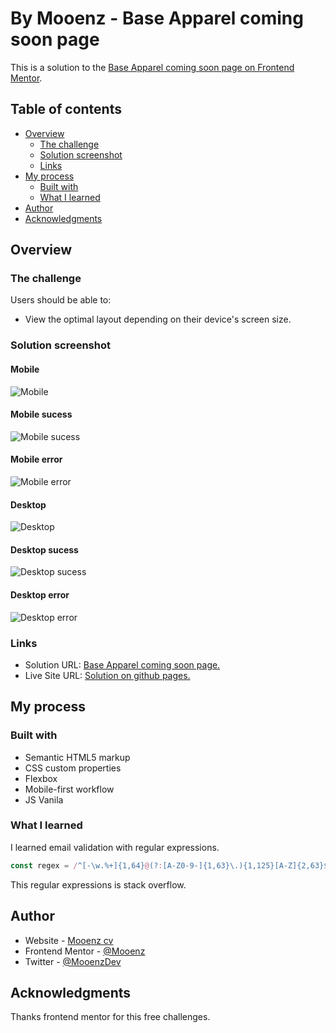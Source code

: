 # By Mooenz - Base Apparel coming soon page

This is a solution to the [Base Apparel coming soon page on Frontend Mentor](https://www.frontendmentor.io/challenges/base-apparel-coming-soon-page-5d46b47f8db8a7063f9331a0). 

## Table of contents

- [Overview](#overview)
  - [The challenge](#the-challenge)
  - [Solution screenshot](#Solution-screenshot)
  - [Links](#links)
- [My process](#my-process)
  - [Built with](#built-with)
  - [What I learned](#what-i-learned)
- [Author](#author)
- [Acknowledgments](#acknowledgments)

## Overview

### The challenge

Users should be able to:

- View the optimal layout depending on their device's screen size.

### Solution screenshot

#### Mobile
![Mobile](./solution-capture/mooenz-mobile-normal-solution.png)

#### Mobile sucess
![Mobile sucess](./solution-capture/mooenz-mobile-sucess-solution.png)

#### Mobile error
![Mobile error](./solution-capture/mooenz-mobile-error-solution.png)



#### Desktop
![Desktop](./solution-capture/mooenz-desktop-normal-solution.png)

#### Desktop sucess
![Desktop sucess](./solution-capture/mooenz-desktop-sucess-solution.png)

#### Desktop error
![Desktop error](./solution-capture/mooenz-desktop-error-solution.png)


### Links

- Solution URL: [Base Apparel coming soon page.](https://www.frontendmentor.io/solutions/html-css-flexbox-and-mobile-first-ZW0uZdcwI)
- Live Site URL: [Solution on github pages.](https://mooenz.github.io/frontend-mentor-portafolio/base-apparel-coming-soon-master/)

## My process

### Built with

- Semantic HTML5 markup
- CSS custom properties
- Flexbox
- Mobile-first workflow
- JS Vanila

### What I learned

I learned email validation with regular expressions.

```js
const regex = /^[-\w.%+]{1,64}@(?:[A-Z0-9-]{1,63}\.){1,125}[A-Z]{2,63}$/i;
```
This regular expressions is stack overflow.

## Author

- Website - [Mooenz cv](https://mooenz.github.io/curriculum-vitae/)
- Frontend Mentor - [@Mooenz](https://www.frontendmentor.io/profile/Mooenz)
- Twitter - [@MooenzDev](https://www.twitter.com/MooenzDev)

## Acknowledgments

Thanks frontend mentor for this free challenges.